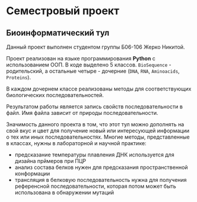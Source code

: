 # Семестровый проект 
## Биоинформатический тул

Данный проект выполнен студентом группы Б06-106 Жерко Никитой. 

Проект реализован на языке программирования **Python** с использованием ООП. В коде выделено 5 классов. `BioSequence` - родительский, a остальные четыре - дочерние (`DNA`, `RNA`, `Aminoacids`, `Proteins`). 

В каждом дочернем классе реализованы методы для соответствующих биологических последовательностей. 

Результатом работы является запись свойств последовательности в файл. Имя файла зависит от природы последовательности. 

Значимость данного проекта в том, что этот тул можно дополнять на свой вкус и цвет для получение новый или интересующей информации о тех или иных последовательностях. Многие методы, представленные в классах, нужны в лабораторной и научной практике: 
- предсказание температуры плавления ДНК используется для дизайна прймеров при ПЦР
- анализ состава белков нужен для предсказания пространственной конформации
- трансляция в белковую последовательность нужна для получения референсной последовательности, которая потом может быть использована в обнаружении мутаций
  
